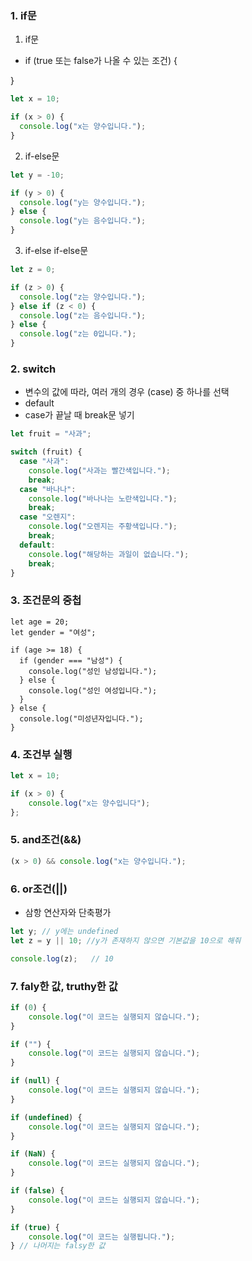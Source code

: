 ### 1. if문

1. if문
- if (true 또는 false가 나올 수 있는 조건) {

}

```jsx
let x = 10;

if (x > 0) {
  console.log("x는 양수입니다.");
}
```

2. if-else문

```jsx
let y = -10;

if (y > 0) {
  console.log("y는 양수입니다.");
} else {
  console.log("y는 음수입니다.");
}
```

3. if-else if-else문

```jsx
let z = 0;

if (z > 0) {
  console.log("z는 양수입니다.");
} else if (z < 0) {
  console.log("z는 음수입니다.");
} else {
  console.log("z는 0입니다.");
}
```

### 2. switch

- 변수의 값에 따라, 여러 개의 경우 (case) 중 하나를 선택
- default
- case가 끝날 때 break문 넣기

```jsx
let fruit = "사과";

switch (fruit) {
  case "사과":
    console.log("사과는 빨간색입니다.");
    break;
  case "바나나":
    console.log("바나나는 노란색입니다.");
    break;
  case "오렌지":
    console.log("오렌지는 주황색입니다.");
    break;
  default:
    console.log("해당하는 과일이 없습니다.");
    break;
}
```

### 3. 조건문의 중첩

```
let age = 20;
let gender = "여성";

if (age >= 18) {
  if (gender === "남성") {
    console.log("성인 남성입니다.");
  } else {
    console.log("성인 여성입니다.");
  }
} else {
  console.log("미성년자입니다.");
}
```

### 4. 조건부 실행

```jsx
let x = 10;

if (x > 0) {
    console.log("x는 양수입니다");
};
```

### 5. and조건(&&)

```jsx
(x > 0) && console.log("x는 양수입니다.");
```

### 6. or조건(||)

- 삼항 연산자와 단축평가

```jsx
let y; // y에는 undefined
let z = y || 10; //y가 존재하지 않으면 기본값을 10으로 해줘

console.log(z);   // 10
```

### 7. faly한 값, truthy한 값

```jsx
if (0) {
    console.log("이 코드는 실행되지 않습니다.");
}

if ("") {
    console.log("이 코드는 실행되지 않습니다.");
}

if (null) {
    console.log("이 코드는 실행되지 않습니다.");
}

if (undefined) {
    console.log("이 코드는 실행되지 않습니다.");
}

if (NaN) {
    console.log("이 코드는 실행되지 않습니다.");
}

if (false) {
    console.log("이 코드는 실행되지 않습니다.");
}

if (true) {
    console.log("이 코드는 실행됩니다.");
} // 나머지는 falsy한 값
```